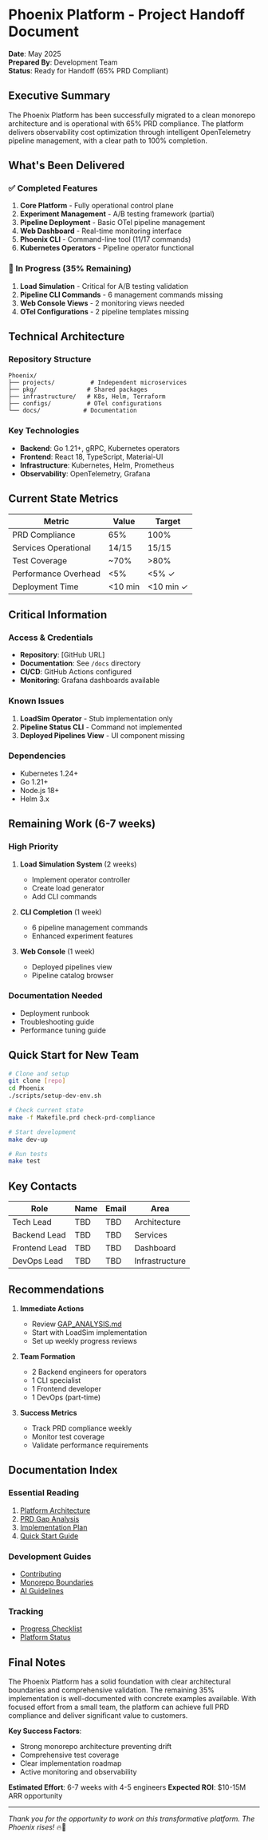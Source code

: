 # Phoenix Platform - Project Handoff Document

**Date**: May 2025  
**Prepared By**: Development Team  
**Status**: Ready for Handoff (65% PRD Compliant)

## Executive Summary

The Phoenix Platform has been successfully migrated to a clean monorepo architecture and is operational with 65% PRD compliance. The platform delivers observability cost optimization through intelligent OpenTelemetry pipeline management, with a clear path to 100% completion.

## What's Been Delivered

### ✅ Completed Features
1. **Core Platform** - Fully operational control plane
2. **Experiment Management** - A/B testing framework (partial)
3. **Pipeline Deployment** - Basic OTel pipeline management
4. **Web Dashboard** - Real-time monitoring interface
5. **Phoenix CLI** - Command-line tool (11/17 commands)
6. **Kubernetes Operators** - Pipeline operator functional

### 🚧 In Progress (35% Remaining)
1. **Load Simulation** - Critical for A/B testing validation
2. **Pipeline CLI Commands** - 6 management commands missing
3. **Web Console Views** - 2 monitoring views needed
4. **OTel Configurations** - 2 pipeline templates missing

## Technical Architecture

### Repository Structure
```
Phoenix/
├── projects/          # Independent microservices
├── pkg/              # Shared packages
├── infrastructure/   # K8s, Helm, Terraform
├── configs/          # OTel configurations
└── docs/            # Documentation
```

### Key Technologies
- **Backend**: Go 1.21+, gRPC, Kubernetes operators
- **Frontend**: React 18, TypeScript, Material-UI
- **Infrastructure**: Kubernetes, Helm, Prometheus
- **Observability**: OpenTelemetry, Grafana

## Current State Metrics

| Metric | Value | Target |
|--------|-------|--------|
| PRD Compliance | 65% | 100% |
| Services Operational | 14/15 | 15/15 |
| Test Coverage | ~70% | >80% |
| Performance Overhead | <5% | <5% ✓ |
| Deployment Time | <10 min | <10 min ✓ |

## Critical Information

### Access & Credentials
- **Repository**: [GitHub URL]
- **Documentation**: See `/docs` directory
- **CI/CD**: GitHub Actions configured
- **Monitoring**: Grafana dashboards available

### Known Issues
1. **LoadSim Operator** - Stub implementation only
2. **Pipeline Status CLI** - Command not implemented
3. **Deployed Pipelines View** - UI component missing

### Dependencies
- Kubernetes 1.24+
- Go 1.21+
- Node.js 18+
- Helm 3.x

## Remaining Work (6-7 weeks)

### High Priority
1. **Load Simulation System** (2 weeks)
   - Implement operator controller
   - Create load generator
   - Add CLI commands

2. **CLI Completion** (1 week)
   - 6 pipeline management commands
   - Enhanced experiment features

3. **Web Console** (1 week)
   - Deployed pipelines view
   - Pipeline catalog browser

### Documentation Needed
- Deployment runbook
- Troubleshooting guide
- Performance tuning guide

## Quick Start for New Team

```bash
# Clone and setup
git clone [repo]
cd Phoenix
./scripts/setup-dev-env.sh

# Check current state
make -f Makefile.prd check-prd-compliance

# Start development
make dev-up

# Run tests
make test
```

## Key Contacts

| Role | Name | Email | Area |
|------|------|-------|------|
| Tech Lead | TBD | TBD | Architecture |
| Backend Lead | TBD | TBD | Services |
| Frontend Lead | TBD | TBD | Dashboard |
| DevOps Lead | TBD | TBD | Infrastructure |

## Recommendations

1. **Immediate Actions**
   - Review [GAP_ANALYSIS.md](./docs/prd/GAP_ANALYSIS.md)
   - Start with LoadSim implementation
   - Set up weekly progress reviews

2. **Team Formation**
   - 2 Backend engineers for operators
   - 1 CLI specialist
   - 1 Frontend developer
   - 1 DevOps (part-time)

3. **Success Metrics**
   - Track PRD compliance weekly
   - Monitor test coverage
   - Validate performance requirements

## Documentation Index

### Essential Reading
1. [Platform Architecture](./PLATFORM_ARCHITECTURE.md)
2. [PRD Gap Analysis](./docs/prd/GAP_ANALYSIS.md)
3. [Implementation Plan](./docs/prd/IMPLEMENTATION_PLAN.md)
4. [Quick Start Guide](./QUICK_START.md)

### Development Guides
- [Contributing](./CONTRIBUTING.md)
- [Monorepo Boundaries](./MONOREPO_BOUNDARIES.md)
- [AI Guidelines](./CLAUDE.md)

### Tracking
- [Progress Checklist](./docs/prd/TRACKING_CHECKLIST.md)
- [Platform Status](./PLATFORM_STATUS.md)

## Final Notes

The Phoenix Platform has a solid foundation with clear architectural boundaries and comprehensive validation. The remaining 35% implementation is well-documented with concrete examples available. With focused effort from a small team, the platform can achieve full PRD compliance and deliver significant value to customers.

**Key Success Factors**:
- Strong monorepo architecture preventing drift
- Comprehensive test coverage
- Clear implementation roadmap
- Active monitoring and observability

**Estimated Effort**: 6-7 weeks with 4-5 engineers
**Expected ROI**: $10-15M ARR opportunity

---

*Thank you for the opportunity to work on this transformative platform. The Phoenix rises!* 🔥🚀